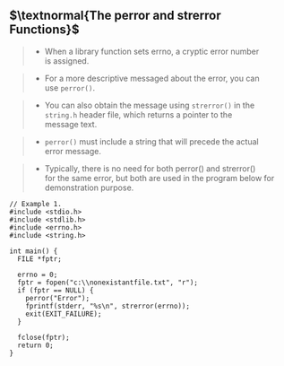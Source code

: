 ## $\textnormal{The perror and strerror Functions}$

> - When a library function sets errno, a cryptic error number <br />
    is assigned.

> - For a more descriptive messaged about the error, you can <br />
    use `perror()`.

> - You can also obtain the message using `strerror()` in the <br />
    `string.h` header file, which returns a pointer to the <br />
    message text.

> - `perror()` must include a string that will precede the actual <br />
    error message.

> - Typically, there is no need for both perror() and strerror() <br />
    for the same error, but both are used in the program below for <br />
    demonstration purpose.

```plaintext
// Example 1.
#include <stdio.h>
#include <stdlib.h>
#include <errno.h>
#include <string.h>

int main() {
  FILE *fptr;

  errno = 0;
  fptr = fopen("c:\\nonexistantfile.txt", "r");
  if (fptr == NULL) {
    perror("Error");
    fprintf(stderr, "%s\n", strerror(errno));
    exit(EXIT_FAILURE);
  }

  fclose(fptr);
  return 0;
}
```
